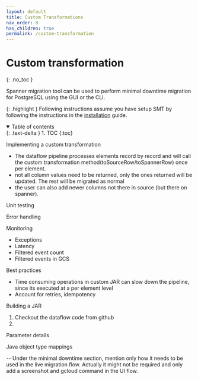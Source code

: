 ```yaml
---
layout: default
title: Custom Transformations
nav_order: 8
has_children: true
permalink: /custom-transformation
---
```


# Custom transformation
{: .no_toc }

Spanner migration tool can be used to perform minimal downtime migration for PostgreSQL using the GUI or the CLI.

{: .highlight }
Following instructions assume you have setup SMT by following the instructions in the [installation](../install.md) guide.

<details open markdown="block">
  <summary>
    Table of contents
  </summary>
  {: .text-delta }
1. TOC
{:toc}
</details>

Implementing a custom transformation

- The dataflow pipeline processes elements record by record and will call the custom transformation method(toSourceRow/toSpannerRow) once per element.
- not all column values need to be returned, only the ones returned will be updated. The rest will be migrated as normal
- the user can also add newer columns not there in source (but there on spanner).


Unit testing

Error handling

Monitoring
- Exceptions
- Latency
- Filtered event count
- Filtered events in GCS

Best practices
-  Time consuming operations in custom JAR can slow down the pipeline, since its executed at a per element level
- Account for retries, idempotency

Building a JAR
1. Checkout the dataflow code from github
2. 

Parameter details

Java object type mappings


-- Under the minimal downtime section, mention only how it needs to be used in the live migration flow. Actually it might not be required and only add a screenshot and gcloud command in the UI flow.